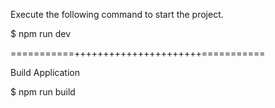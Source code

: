 Execute the following command to start the project.

$ npm run dev

===========++++++++++++++++++++++===========

Build Application

$ npm run build

